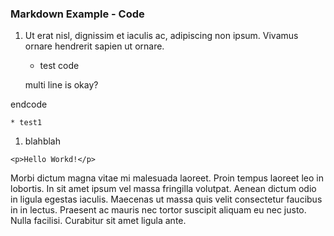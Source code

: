### Markdown Example - Code

 1. Ut erat nisl, dignissim et iaculis ac, adipiscing non ipsum. Vivamus ornare hendrerit sapien ut ornare.
    * test
code

    <?php echo("Hello World!"); ?>
    multi line is okay?
    
endcode

    * test1
    
 1. blahblah


`<p>Hello Workd!</p>`

Morbi dictum magna vitae mi malesuada laoreet. Proin tempus laoreet leo in lobortis. In sit amet ipsum vel massa fringilla volutpat. Aenean dictum odio in ligula egestas iaculis. Maecenas ut massa quis velit consectetur faucibus in in lectus. Praesent ac mauris nec tortor suscipit aliquam eu nec justo. Nulla facilisi. Curabitur sit amet ligula ante.
